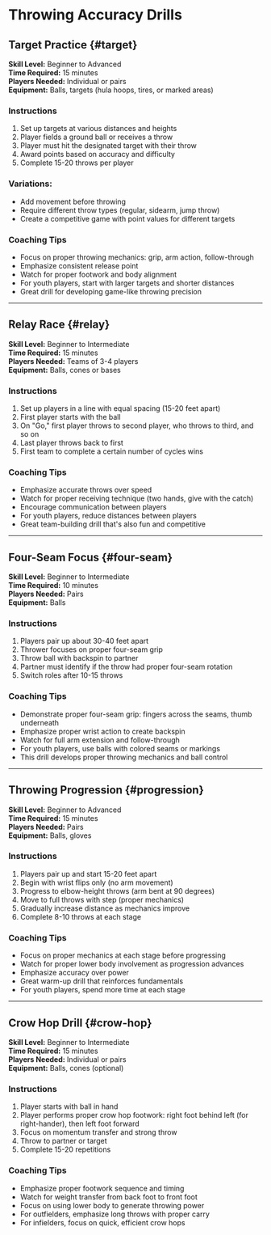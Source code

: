 # Throwing Accuracy Drills

## Target Practice {#target}

**Skill Level:** Beginner to Advanced  
**Time Required:** 15 minutes  
**Players Needed:** Individual or pairs  
**Equipment:** Balls, targets (hula hoops, tires, or marked areas)

### Instructions

1. Set up targets at various distances and heights
2. Player fields a ground ball or receives a throw
3. Player must hit the designated target with their throw
4. Award points based on accuracy and difficulty
5. Complete 15-20 throws per player

### Variations:
- Add movement before throwing
- Require different throw types (regular, sidearm, jump throw)
- Create a competitive game with point values for different targets

### Coaching Tips

- Focus on proper throwing mechanics: grip, arm action, follow-through
- Emphasize consistent release point
- Watch for proper footwork and body alignment
- For youth players, start with larger targets and shorter distances
- Great drill for developing game-like throwing precision

---

## Relay Race {#relay}

**Skill Level:** Beginner to Intermediate  
**Time Required:** 15 minutes  
**Players Needed:** Teams of 3-4 players  
**Equipment:** Balls, cones or bases

### Instructions

1. Set up players in a line with equal spacing (15-20 feet apart)
2. First player starts with the ball
3. On "Go," first player throws to second player, who throws to third, and so on
4. Last player throws back to first
5. First team to complete a certain number of cycles wins

### Coaching Tips

- Emphasize accurate throws over speed
- Watch for proper receiving technique (two hands, give with the catch)
- Encourage communication between players
- For youth players, reduce distances between players
- Great team-building drill that's also fun and competitive

---

## Four-Seam Focus {#four-seam}

**Skill Level:** Beginner to Intermediate  
**Time Required:** 10 minutes  
**Players Needed:** Pairs  
**Equipment:** Balls

### Instructions

1. Players pair up about 30-40 feet apart
2. Thrower focuses on proper four-seam grip
3. Throw ball with backspin to partner
4. Partner must identify if the throw had proper four-seam rotation
5. Switch roles after 10-15 throws

### Coaching Tips

- Demonstrate proper four-seam grip: fingers across the seams, thumb underneath
- Emphasize proper wrist action to create backspin
- Watch for full arm extension and follow-through
- For youth players, use balls with colored seams or markings
- This drill develops proper throwing mechanics and ball control

---

## Throwing Progression {#progression}

**Skill Level:** Beginner to Advanced  
**Time Required:** 15 minutes  
**Players Needed:** Pairs  
**Equipment:** Balls, gloves

### Instructions

1. Players pair up and start 15-20 feet apart
2. Begin with wrist flips only (no arm movement)
3. Progress to elbow-height throws (arm bent at 90 degrees)
4. Move to full throws with step (proper mechanics)
5. Gradually increase distance as mechanics improve
6. Complete 8-10 throws at each stage

### Coaching Tips

- Focus on proper mechanics at each stage before progressing
- Watch for proper lower body involvement as progression advances
- Emphasize accuracy over power
- Great warm-up drill that reinforces fundamentals
- For youth players, spend more time at each stage

---

## Crow Hop Drill {#crow-hop}

**Skill Level:** Beginner to Intermediate  
**Time Required:** 15 minutes  
**Players Needed:** Individual or pairs  
**Equipment:** Balls, cones (optional)

### Instructions

1. Player starts with ball in hand
2. Player performs proper crow hop footwork: right foot behind left (for right-hander), then left foot forward
3. Focus on momentum transfer and strong throw
4. Throw to partner or target
5. Complete 15-20 repetitions

### Coaching Tips

- Emphasize proper footwork sequence and timing
- Watch for weight transfer from back foot to front foot
- Focus on using lower body to generate throwing power
- For outfielders, emphasize long throws with proper carry
- For infielders, focus on quick, efficient crow hops
